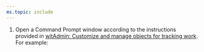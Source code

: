 ```yaml
---
ms.topic: include
---
```


<a id="run-witadmin-tool-example"></a>

1. Open a Command Prompt window according to the instructions provided in [witAdmin: Customize and manage objects for tracking work](../reference/witadmin/witadmin-customize-and-manage-objects-for-tracking-work.md#run-witadmin-tool). For example:  
```%programfiles(x86)%\Microsoft Visual Studio\2017\Community\Common7\IDE\CommonExtensions\Microsoft\TeamFoundation\Team Explorer
```